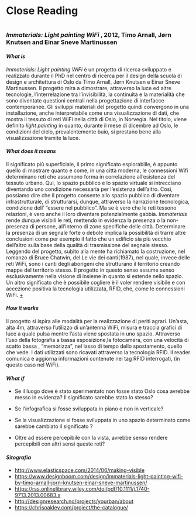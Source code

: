 # Close Reading <h1>

### __*Immaterials: Light painting WiFi*__ , 2012, Timo Arnall, Jørn Knutsen and Einar Sneve Martinussen

#### *What is*

_Immaterials: Light painting WiFi_ è un progetto di ricerca sviluppato e realizzato  durante il PhD nel centro di ricerca per il design della scuola di design e architettura di Oslo da  Timo Arnall, Jørn Knutsen e Einar Sneve Martinussen. 
Il progetto mira a dimostrare, attraverso la luce ed altre tecnologie, l’interrelazione tra l’invisibilità, la continuità e la materialità che sono diventate
questioni centrali nella progettazione di interfacce contemporanee. Gli sviluppi materiali del progetto quindi convergono in una installazione, anche interpretabile come una visualizzazione di dati, che mostra il tessuto di reti WiFi nella città di Oslo, in Norvegia. Nel titolo, viene definito _light painting_ in quanto, durante il mese di dicembre ad Oslo, le condizioni del cielo, prevalentemente buio, si prestano bene alla visualizzazione tramite la luce. 

#### *What does it means*

Il significato più superficiale, il primo significato esplorablile, è appunto quello di mostrare quanto e come, in una città moderna, le connessioni Wifi determinano reti che assumono forma in correlazione all’esistenza del tessuto urbano. 
Qui, lo spazio pubblico e lo spazio virtuale si intrecciano diventando uno condizione necessaria per l’esistenza dell’altro. Così, possiamo dire che il progetto consente allo spazio pubblico di diventare infrastrutturale, di strutturarsi, dunque, attraverso la narrazione tecnologica, condizione dell’ “essere nel pubblico”. 
Ma se è vero che le reti tessono relazioni, è vero anche il loro diventare potenzialmente gabbia. _Immaterials_ rende dunque visibili le reti, mettendo in evidenza la presenza o la non-presenza di persone, all’interno di zone specifiche delle città. Determinare la presenza di un segnale forte o debole implica la possibilità di trarre altre conclusioni come per esempio il fatto che un edificio sia più vecchio dell’altro sulla base della qualità di trasmissione del segnale stesso. 
Leggendo del progetto, subito alla mente ha richiamato la costruzione, nel romanzo di Bruce Chatwin, del Le vie dei canti(1987), nel quale, invece delle reti WiFi, sono i canti degli aborigeni che strutturano il territorio creando mappe del territorio stesso. Il progetto in questo senso assume senso esclusivamente nella visione di insieme in quanto si estende nello spazio. Un altro significato che è possibile cogliere è il voler rendere visibile e con accezione positiva la tecnologia utilizzata, RFID, che, come le connessioni WiFi. [+](https://chrisoakley.com/project/the-catalogue/)

#### *How it works*

Il progetto si ispira alle modalità per la realizzazione di periti agrari. Un’asta, alta 4m, attraverso l’utilizzo di un’antenna WiFi, misura e traccia grafici di luce a quale  pulsa mentre l’asta viene spostata in uno spazio. 
Attraverso l’uso della fotografia a bassa esposizione,la fotocamera, con una velocità di scatto  bassa , “memorizza”, nel lasso di tempo dello spostamento, quello che vede. I dati utilizzati sono ricavati attraverso la tecnologia RFID. Il reader comunica e aggiorna informazioni contenute nei tag RFID interrogati, (in questo caso nel WiFi).


#### *What if*


- Se il luogo dove è stato sperimentato non fosse stato Oslo cosa avrebbe messo in evidenza? Il significato sarebbe stato lo stesso? 

- Se l’infografica si fosse sviluppata in piano e non in verticale?

- Se la visualizzazione si fosse sviluppata in uno spazio determinato come sarebbe cambiato il significato ?

- Oltre ad essere percepibile con la vista, avrebbe senso rendere percepibili con altri sensi queste reti?

#### *Sitografia*

- http://www.elasticspace.com/2014/06/making-visible
- https://www.designboom.com/design/immaterials-light-painting-wifi-by-timo-arnall-jorn-knutsen-einar-sneve-martinussen/
- https://rss.onlinelibrary.wiley.com/doi/pdf/10.1111/j.1740-9713.2013.00683.x
- http://designresearch.no/projects/yourban/about
- https://chrisoakley.com/project/the-catalogue/
